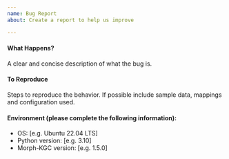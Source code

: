 ```yaml
---
name: Bug Report
about: Create a report to help us improve

---
```


####  What Happens?
A clear and concise description of what the bug is.

#### To Reproduce
Steps to reproduce the behavior. If possible include sample data, mappings and configuration used.

#### Environment (please complete the following information):
 - OS: [e.g. Ubuntu 22.04 LTS]
 - Python version: [e.g. 3.10]
 - Morph-KGC version: [e.g. 1.5.0]

